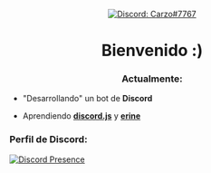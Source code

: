 <p align="center">
  <a href="https://discord.com/users/668550027307909162">
    <img src="https://img.shields.io/badge/Discord-Carzo%237767-%237289da?logo=discord&style=flat-square" alt="Discord: Carzo#7767"/>
  </a>

<h1 align="center">Bienvenido :)</h1>
<h3 align="center">Actualmente:</h3>

- "Desarrollando" un bot de **Discord**

- Aprendiendo **[discord.js](https://github.com/discordjs/discord.js)** y **[erine](https://github.com/Cyberghxst/erine-docs)**

<h3 align="left">Perfil de Discord:</h3>
<p align="left">
</p>

[![Discord Presence](https://lanyard.cnrad.dev/api/668550027307909162)](https://discord.com/users/668550027307909162)

